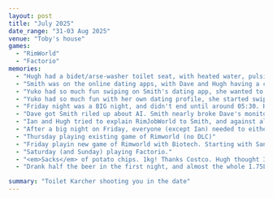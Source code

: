```yaml
---
layout: post
title: "July 2025"
date_range: "31-03 Aug 2025"
venue: "Toby's house"
games:
  - "RimWorld"
  - "Factorio"
memories:
  - "Hugh had a bidet/arse-washer toilet seat, with heated water, pulsing jet, and laser-targeting"
  - "Smith was on the online dating apps, with Dave and Hugh having a crack. Yuko was very interested in this..."
  - "Yuko had so much fun swiping on Smith's dating app, she wanted to see what it looked like when swiping men. So she created an online dating profile (catfishing with photos from 10 years ago)."
  - "Yuko had so much fun with her own dating profile, she started swiping yes on matches. I don't think she fully understood there was a real man on the other end getting excited to match with a pretty young lady. Smith did not approve."
  - "Friday night was a BIG night, and didn't end until around 05:30. Hugh was playing guitar for the last 2-3 hours of it."
  - "Dave got Smith riled up about AI. Smith nearly broke Dave's monitor 'bending' it. Smith fell off his chair and knocked over a television."
  - "Ian and Hugh tried to explain RimJobWorld to Smith, and against all expectations he wasn't excited"
  - "After a big night on Friday, everyone (except Ian) needed to either go for a walk, have a nap, or both.  Except they were staggered, so Ian sat at his computer most of the day watching people come and go, with never a full party to play."
  - "Thursday playing existing game of Rimworld (no DLC)"
  - "Friday playin new game of Rimworld with Biotech. Starting with Sanguophages, and trying to have babies."
  - "Saturday (and Sunday) playing Factorio."
  - "<em>Sacks</em> of potato chips. 1kg! Thanks Costco. Hugh thought 3 would be enough, Toby demolished 2 in the first night"
  - "Drank half the beer in the first night, and almost the whole 1.75L bottle of Jim Beam"

summary: "Toilet Karcher shooting you in the date"
---
```

